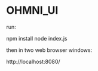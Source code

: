 # OHMNI_UI

run:

npm install
node index.js

then in two web browser windows:

http://localhost:8080/
